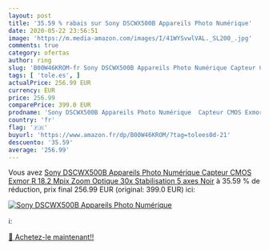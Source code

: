 ```yaml
---
layout: post
title: '35.59 % rabais sur Sony DSCWX500B Appareils Photo Numérique'
date: 2020-05-22 23:56:51
image: 'https://m.media-amazon.com/images/I/41WYSvwlVAL._SL200_.jpg'
comments: true
category: ofertas
author: ring
slug: 'B00W46KROM-fr Sony DSCWX500B Appareils Photo Numérique Capteur CMOS...'
tags: [ 'tole.es', ]
actualPrice: 256.99 EUR
currency: EUR
price: 256.99
comparePrice: 399.0 EUR
prodname: 'Sony DSCWX500B Appareils Photo Numérique  Capteur CMOS Exmor R  18.2 Mpix  Zoom Optique 30x  Stabilisation 5 axes  Noir'
country: 'fr'
flag: '🇫🇷'
buyurl: 'https://www.amazon.fr/dp/B00W46KROM/?tag=tolees0d-21'
descuento: '35.59'
average: '256.99'
---
```


Vous avez [Sony DSCWX500B Appareils Photo Numérique  Capteur CMOS Exmor R  18.2 Mpix  Zoom Optique 30x  Stabilisation 5 axes  Noir](https://www.amazon.fr/dp/B00W46KROM/?tag=tolees0d-21)  à  35.59 % de réduction, prix final  256.99 EUR (original: 399.0 EUR) ici:

[![Sony DSCWX500B Appareils Photo Numérique](https://m.media-amazon.com/images/I/41WYSvwlVAL._SL200_.jpg)](https://www.amazon.fr/dp/B00W46KROM/?tag=tolees0d-21)

ℹ️:


[🛒 Achetez-le maintenant!!](https://www.amazon.fr/dp/B00W46KROM/?tag=tolees0d-21)

